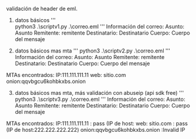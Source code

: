 validación de header de eml.

1) datos básicos
'''   
python3 .\scriptv1.py .\correo.eml
'''
Información del correo:
Asunto: Asunto
Remitente: remitente
Destinatario: Destinatario
Cuerpo: Cuerpo del mensaje


3) datos básicos mas mta
'''
python3 .\scriptv2.py .\correo.eml
'''
Información del correo:
Asunto: Asunto
Remitente: remitente
Destinatario: Destinatario
Cuerpo: Cuerpo del mensaje

MTAs encontrados:
IP:111.111.111.11
web: sitio.com
onion:qqvbgcu6kohbkxbs.onion

3) datos básicos mas mta,  más validación con abuseip (api sdk free)
'''
python3 .\scriptv3.py .\correo.eml
'''
Información del correo:
Asunto: Asunto
Remitente: remitente
Destinatario: Destinatario
Cuerpo: Cuerpo del mensaje

MTAs encontrados:
IP:111.111.111.11 : pass (IP de host:
web: sitio.com : pass (IP de host:222.222.222.222)
onion:qqvbgcu6kohbkxbs.onion  :Invalid IP
   
